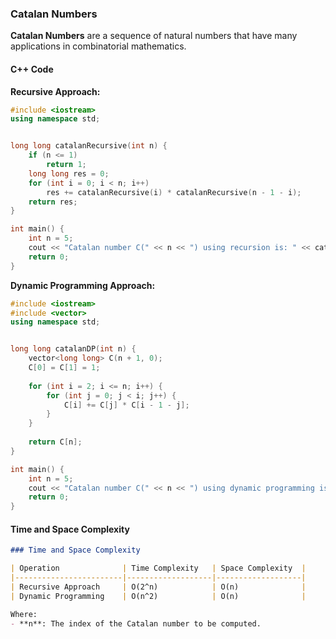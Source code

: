 ### Catalan Numbers

**Catalan Numbers** are a sequence of natural numbers that have many applications in combinatorial mathematics. 

#### C++ Code

**Recursive Approach:**

```cpp
#include <iostream>
using namespace std;


long long catalanRecursive(int n) {
    if (n <= 1)
        return 1;
    long long res = 0;
    for (int i = 0; i < n; i++)
        res += catalanRecursive(i) * catalanRecursive(n - 1 - i);
    return res;
}

int main() {
    int n = 5;
    cout << "Catalan number C(" << n << ") using recursion is: " << catalanRecursive(n) << endl;
    return 0;
}
```

**Dynamic Programming Approach:**

```cpp
#include <iostream>
#include <vector>
using namespace std;


long long catalanDP(int n) {
    vector<long long> C(n + 1, 0);
    C[0] = C[1] = 1;
    
    for (int i = 2; i <= n; i++) {
        for (int j = 0; j < i; j++) {
            C[i] += C[j] * C[i - 1 - j];
        }
    }
    
    return C[n];
}

int main() {
    int n = 5;
    cout << "Catalan number C(" << n << ") using dynamic programming is: " << catalanDP(n) << endl;
    return 0;
}
```

#### Time and Space Complexity

```markdown
### Time and Space Complexity

| Operation              | Time Complexity   | Space Complexity  |
|------------------------|-------------------|-------------------|
| Recursive Approach     | O(2^n)            | O(n)              |
| Dynamic Programming    | O(n^2)            | O(n)              |

Where:
- **n**: The index of the Catalan number to be computed.
```
